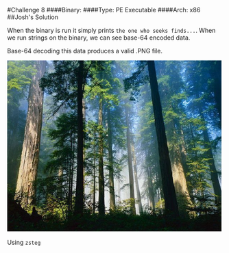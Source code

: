 #Challenge 8
####Binary: 
####Type: PE Executable
####Arch: x86
##Josh's Solution

When the binary is run it simply prints `the one who seeks finds...`. When we run strings on the binary, we can see base-64 encoded data.

Base-64 decoding this data produces a valid .PNG file.

<img src="imgs/chal8-gdssagh.png" width="500"></br>

Using `zsteg`
